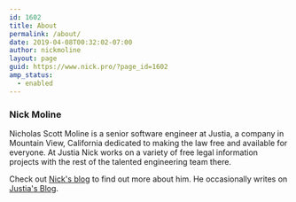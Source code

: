 ```yaml
---
id: 1602
title: About
permalink: /about/
date: 2019-04-08T00:32:02-07:00
author: nickmoline
layout: page
guid: https://www.nick.pro/?page_id=1602
amp_status:
  - enabled
---
```

<h3> Nick Moline</h3>

Nicholas Scott Moline is a senior software engineer at Justia, a company in Mountain View, California dedicated to making the law free and available for everyone. At Justia Nick works on a variety of free legal information projects with the rest of the talented engineering team there.

<a class="social-link" href="https://www.facebook.com/nickmoline" target="_blank"><i class="fa fa-facebook"></i></a><a class="social-link" href="https://twitter.com/NickMoline" target="_blank"><i class="fa fa-twitter"></i></a><a class="social-link" href="https://www.instagram.com/nickmoline" target="_blank"><i class="fa fa-instagram"></i></a><a class="social-link broken_link" href="https://www.linkedin.com/in/nickmoline" target="_blank"><i class="fa fa-linkedin"></i></a>

<amp-img src="https://i0.wp.com/nick.holodeck3.com/wp-content/uploads/sites/4/2018/10/nick-square.jpg" width="500" height="500" alt="Photo of Nick Moline"></amp-img>

Check out [Nick's blog](https://www.nick.pro/) to find out more about him. He occasionally writes on [Justia's Blog](https://onward.justia.com/author/nickmoline).
